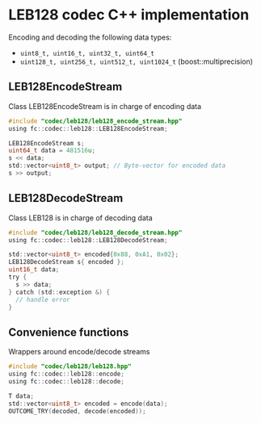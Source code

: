 # LEB128 codec C++ implementation

Encoding and decoding the following data types:
* `uint8_t, uint16_t, uint32_t, uint64_t`
* `uint128_t, uint256_t, uint512_t, uint1024_t` (boost::multiprecision) 

## LEB128EncodeStream
Class LEB128EncodeStream is in charge of encoding data
```c
#include "codec/leb128/leb128_encode_stream.hpp"
using fc::codec::leb128::LEB128EncodeStream;

LEB128EncodeStream s;
uint64_t data = 481516u;
s << data;
std::vector<uint8_t> output; // Byte-vector for encoded data
s >> output;
```

## LEB128DecodeStream
Class LEB128 is in charge of decoding data
```c
#include "codec/leb128/leb128_decode_stream.hpp"
using fc::codec::leb128::LEB128DecodeStream;

std::vector<uint8_t> encoded{0x88, 0xA1, 0x02};
LEB128DecodeStream s{ encoded };
uint16_t data;
try {
  s >> data;
} catch (std::exception &) {
  // handle error
}
```

## Convenience functions
Wrappers around encode/decode streams

```c
#include "codec/leb128/leb128.hpp"
using fc::codec::leb128::encode;
using fc::codec::leb128::decode;

T data;
std::vector<uint8_t> encoded = encode(data);
OUTCOME_TRY(decoded, decode(encoded));
```
